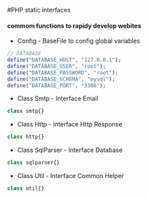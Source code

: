#PHP static interfaces

#### commom functions to rapidy develop webites

- Config  - BaseFile to config global variables

```php
// DATABASE
define("DATABASE_HOST", "127.0.0.1");
define("DATABASE_USER", "root");
define("DATABASE_PASSWORD", "root");
define("DATABASE_SCHEMA", "mysql");
define("DATABASE_PORT", "3306");
```

- Class Smtp - Interface Email

```php
class smtp{}
```


- Class Http - Interface Http Response

```php
class http{}
```

- Class SqlParser - Interface Database

```php
class sqlparser{}
```

- Class Util - Interface Common Helper

```php
class util{}
```